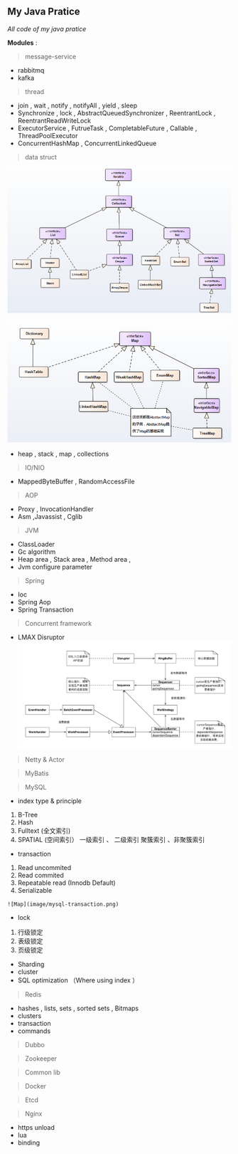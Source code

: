 ## My Java Pratice

   _All code of my java pratice_

**Modules** :

 > message-service  
   *  rabbitmq
   *  kafka

 > thread
   *  join , wait , notify , notifyAll , yield , sleep
   * Synchronize , lock , AbstractQueuedSynchronizer , ReentrantLock , ReentrantReadWriteLock
   * ExecutorService , FutrueTask , CompletableFuture , Callable , ThreadPoolExecutor
   * ConcurrentHashMap , ConcurrentLinkedQueue

 > data struct

   ![Collection](image/collection.png)

   ![Ma p](image/map.png)

   * heap , stack , map , collections

 > IO/NIO
   * MappedByteBuffer , RandomAccessFile

 > AOP
   * Proxy , InvocationHandler
   * Asm ,Javassist , Cglib

 > JVM
   * ClassLoader
   * Gc algorithm
   * Heap area , Stack area , Method area ,
   * Jvm configure parameter

 > Spring
   *  Ioc
   *  Spring Aop
   *  Spring Transaction

 > Concurrent framework
   * LMAX Disruptor
        ![disruptor](image/disruptor.png)


 > Netty & Actor

 > MyBatis


 > MySQL

   *  index type & principle
   1. B-Tree
   2. Hash
   3. Fulltext (全文索引)
   4. SPATIAL  (空间索引）
   一级索引 、 二级索引
   聚簇索引 、非聚簇索引

   * transaction
   1. Read uncommited
   2. Read commited
   3. Repeatable read (Innodb Default)
   4. Serializable

    ![Map](image/mysql-transaction.png)

   * lock
   1. 行级锁定
   2. 表级锁定
   3. 页级锁定

   * Sharding
   * cluster
   * SQL optimization （Where using index ）


 > Redis
   * hashes , lists, sets , sorted sets , Bitmaps
   * clusters
   * transaction
   * commands


 > Dubbo

 > Zookeeper


 > Common lib

 > Docker


 > Etcd

 > Nginx
   * https unload
   * lua
   * binding